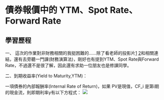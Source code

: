 # 債券報價中的 YTM、Spot Rate、Forward Rate

## 學習歷程
一、 這次的作業對非財務相關的我挺困難的......除了看老師的投影片[1](https://docs.google.com/presentation/d/e/2PACX-1vT0uWPmTezKky8GLD_fkmfuJjXCLRuVkQWNuHmeogeMpY21cbwQurn7CsaVWRZDSZcZTvXjjpvY4lwE/pub?start=false&loop=false&delayms=3000&slide=id.p) [2](https://docs.google.com/presentation/d/e/2PACX-1vSVL0BfN9ddvwhYgAX3PDQzzy864wCQflg9G1-1J7g-t7Rw8bXg1iicVBmgN0HSarVZSFs35Pxv1gA3/pub?start=false&loop=false&delayms=3000&slide=id.p)和相關連結，還有去旁聽一門課(財務演算法)，剛好也有提到YTM、Spot Rate與Forward Rate，不過還不是很了解，因此還有求助一位朋友也是修課同學。

二、到期收益率(Yield to Maturity,YTM)：

一項債券的內部報酬率(Internal Rate of Return)，如果 PV是現值，CF_i 是第i期的現金流，則即期利率y有以下方程式：
<img src="https://render.githubusercontent.com/render/math?math=PV = \sum_{i=1}^n\dfrac{CF_i}{(1 %2By)^i}">
